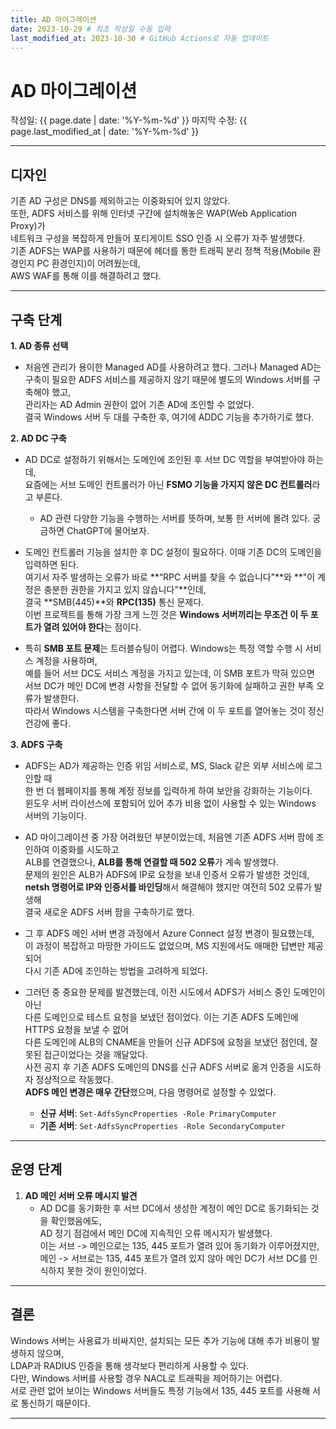 ```yaml
---
title: AD 마이그레이션
date: 2023-10-29 # 최초 작성일 수동 입력
last_modified_at: 2023-10-30 # GitHub Actions로 자동 업데이트
---
```


# AD 마이그레이션

작성일: {{ page.date | date: '%Y-%m-%d' }}
마지막 수정: {{ page.last_modified_at | date: '%Y-%m-%d' }}

---

## 디자인

기존 AD 구성은 DNS를 제외하고는 이중화되어 있지 않았다.  
또한, ADFS 서비스를 위해 인터넷 구간에 설치해놓은 WAP(Web Application Proxy)가  
네트워크 구성을 복잡하게 만들어 포티게이트 SSO 인증 시 오류가 자주 발생했다.  
기존 ADFS는 WAP를 사용하기 때문에 헤더를 통한 트래픽 분리 정책 적용(Mobile 환경인지 PC 환경인지)이 어려웠는데,  
AWS WAF를 통해 이를 해결하려고 했다.

---

## 구축 단계

**1. AD 종류 선택**  
   - 처음엔 관리가 용이한 Managed AD를 사용하려고 했다. 그러나 Managed AD는  
     구축이 필요한 ADFS 서비스를 제공하지 않기 때문에 별도의 Windows 서버를 구축해야 했고,  
     관리자는 AD Admin 권한이 없어 기존 AD에 조인할 수 없었다.  
     결국 Windows 서버 두 대를 구축한 후, 여기에 ADDC 기능을 추가하기로 했다.

**2. AD DC 구축**  
   - AD DC로 설정하기 위해서는 도메인에 조인된 후 서브 DC 역할을 부여받아야 하는데,  
     요즘에는 서브 도메인 컨트롤러가 아닌 **FSMO 기능을 가지지 않은 DC 컨트롤러**라고 부른다.
       - AD 관련 다양한 기능을 수행하는 서버를 뜻하며, 보통 한 서버에 몰려 있다. 궁금하면 ChatGPT에 물어보자. 

   - 도메인 컨트롤러 기능을 설치한 후 DC 설정이 필요하다. 이때 기존 DC의 도메인을 입력하면 된다.  
     여기서 자주 발생하는 오류가 바로 **“RPC 서버를 찾을 수 없습니다”**와 **"이 계정은 충분한 권한을 가지고 있지 않습니다"**인데,  
     결국 **SMB(445)**와 **RPC(135)** 통신 문제다.  
     이번 프로젝트를 통해 가장 크게 느낀 것은 **Windows 서버끼리는 무조건 이 두 포트가 열려 있어야 한다**는 점이다.

   - 특히 **SMB 포트 문제**는 트러블슈팅이 어렵다. Windows는 특정 역할 수행 시 서비스 계정을 사용하며,  
     예를 들어 서브 DC도 서비스 계정을 가지고 있는데, 이 SMB 포트가 막혀 있으면  
     서브 DC가 메인 DC에 변경 사항을 전달할 수 없어 동기화에 실패하고 권한 부족 오류가 발생한다.  
     따라서 Windows 시스템을 구축한다면 서버 간에 이 두 포트를 열어놓는 것이 정신건강에 좋다.

**3. ADFS 구축**  
   - ADFS는 AD가 제공하는 인증 위임 서비스로, MS, Slack 같은 외부 서비스에 로그인할 때  
     한 번 더 웹페이지를 통해 계정 정보를 입력하게 하여 보안을 강화하는 기능이다.  
     윈도우 서버 라이선스에 포함되어 있어 추가 비용 없이 사용할 수 있는 Windows 서버의 기능이다.

   - AD 마이그레이션 중 가장 어려웠던 부분이었는데, 처음엔 기존 ADFS 서버 팜에 조인하여 이중화를 시도하고  
     ALB를 연결했으나, **ALB를 통해 연결할 때 502 오류**가 계속 발생했다.  
     문제의 원인은 ALB가 ADFS에 IP로 요청을 보내 인증서 오류가 발생한 것인데,  
     **netsh 명령어로 IP와 인증서를 바인딩**해서 해결해야 했지만 여전히 502 오류가 발생해  
     결국 새로운 ADFS 서버 팜을 구축하기로 했다.

   - 그 후 ADFS 메인 서버 변경 과정에서 Azure Connect 설정 변경이 필요했는데,  
     이 과정이 복잡하고 마땅한 가이드도 없었으며, MS 지원에서도 애매한 답변만 제공되어  
     다시 기존 AD에 조인하는 방법을 고려하게 되었다.

   - 그러던 중 중요한 문제를 발견했는데, 이전 시도에서 ADFS가 서비스 중인 도메인이 아닌  
     다른 도메인으로 테스트 요청을 보냈던 점이었다. 이는 기존 ADFS 도메인에 HTTPS 요청을 보낼 수 없어  
     다른 도메인에 ALB의 CNAME을 만들어 신규 ADFS에 요청을 보냈던 점인데, 잘못된 접근이었다는 것을 깨달았다.  
     사전 공지 후 기존 ADFS 도메인의 DNS를 신규 ADFS 서버로 옮겨 인증을 시도하자 정상적으로 작동했다.  
     **ADFS 메인 변경은 매우 간단**했으며, 다음 명령어로 설정할 수 있었다.

     - **신규 서버**: `Set-AdfsSyncProperties -Role PrimaryComputer`
     - **기존 서버**: `Set-AdfsSyncProperties -Role SecondaryComputer`

---

## 운영 단계

1. **AD 메인 서버 오류 메시지 발견**  
   - AD DC를 동기화한 후 서브 DC에서 생성한 계정이 메인 DC로 동기화되는 것을 확인했음에도,  
     AD 정기 점검에서 메인 DC에 지속적인 오류 메시지가 발생했다.  
     이는 서브 -> 메인으로는 135, 445 포트가 열려 있어 동기화가 이루어졌지만,  
     메인 -> 서브로는 135, 445 포트가 열려 있지 않아 메인 DC가 서브 DC를 인식하지 못한 것이 원인이었다.

---

## 결론

Windows 서버는 사용료가 비싸지만, 설치되는 모든 추가 기능에 대해 추가 비용이 발생하지 않으며,  
LDAP과 RADIUS 인증을 통해 생각보다 편리하게 사용할 수 있다.  
다만, Windows 서버를 사용할 경우 NACL로 트래픽을 제어하기는 어렵다.  
서로 관련 없어 보이는 Windows 서버들도 특정 기능에서 135, 445 포트를 사용해 서로 통신하기 때문이다.

---

